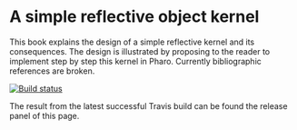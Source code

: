# A simple reflective object kernel

This book explains the design of a simple reflective kernel and its consequences. The design is illustrated by proposing to the reader to implement step by step this kernel in Pharo.
Currently bibliographic references are broken.

[![Build status][badge]][travis]

[travis]: https://travis-ci.org/SquareBracketAssociates/Booklet-AReflectiveKernel
[badge]: https://travis-ci.org/SquareBracketAssociates/Booklet-AReflectiveKernel.svg?branch=master

The result from the latest successful Travis build can be found the release panel of this page.